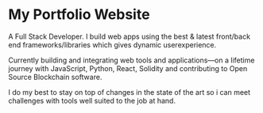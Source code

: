 # My Portfolio Website

A Full Stack Developer. I build web apps using the best & latest
front/back end frameworks/libraries which gives dynamic userexperience.

Currently building and integrating web tools and applications—on a 
lifetime journey with JavaScript, Python, React, Solidity and contributing 
to Open Source Blockchain software.

I do my best to stay on top of changes in the state of the art so i
can meet challenges with tools well suited to the job at hand.